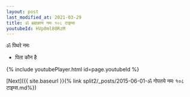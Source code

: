 ```yaml
---
layout: post
last_modified_at: 2021-03-29
title: ॐ ब्रह्मज्ञाय नमः १०८ टाइम्स
youtubeId: HVp0ml80RzM
---
```

 
 
 ॐ पिथरे नमः  
 
 -  पिता कौन है 
 
  
 
  
 
 
 
 
 
 


{% include youtubePlayer.html id=page.youtubeId %}
 
[Next]({{ site.baseurl }}{% link  split2/_posts/2015-06-01-ॐ गोपतये नमः १०८ टाइम्स.md%})
 

